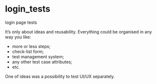 # login_tests
login page tests

It’s only about ideas and reusability.
Everything could be organised in any way you like:
-	more or less steps;
-	check-list form;
-	test management system;
-	any other test case attributes;
-	etc.

One of ideas was a possibility to test UI/UX separately.
